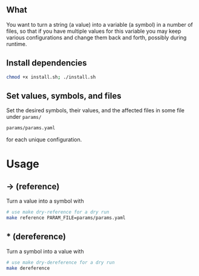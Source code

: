 ## What

You want to turn a string (a value) into a variable (a symbol) in a number of files, so that if you have multiple values for this variable you may keep various configurations and change them back and forth, possibly during runtime.

## Install dependencies

```bash
chmod +x install.sh; ./install.sh
```

## Set values, symbols, and files

Set the desired symbols, their values, and the affected files in some file under `params/`

```bash
params/params.yaml
```

for each unique configuration.

# Usage

## → (reference)

Turn a value into a symbol with

```bash
# use make dry-reference for a dry run
make reference PARAM_FILE=params/params.yaml
```

## * (dereference)

Turn a symbol into a value with

```bash
# use make dry-dereference for a dry run
make dereference 
```
